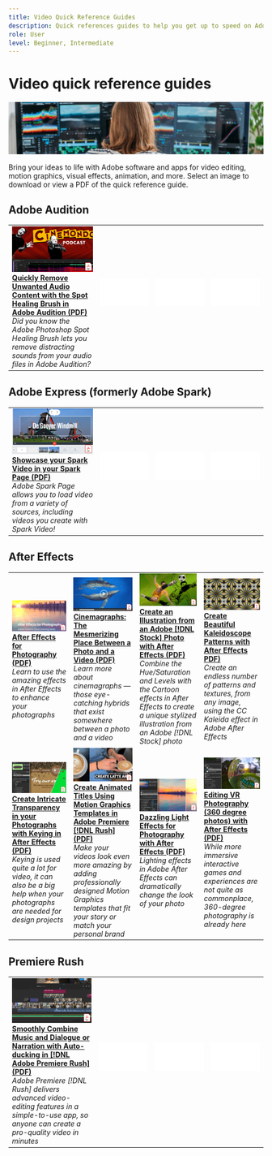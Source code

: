 ```yaml
---
title: Video Quick Reference Guides
description: Quick references guides to help you get up to speed on Adobe DVA products
role: User
level: Beginner, Intermediate
---
```

# Video quick reference guides

![Creative Cloud Hero Image](../assets/CCEbanner-DVA.png)

Bring your ideas to life with Adobe software and apps for video editing, motion graphics, visual effects, animation, and more. Select an image to download or view a PDF of the quick reference guide.

## Adobe Audition

<table>
<tr>
   <td>
      <a href="assets/QuicklyRemoveUnwantedAudioContentwiththeSpotHealingBrushinAdobeAudition.pdf" target="_blank">
         <img alt="Quickly Remove Unwanted Audio Content with the Spot Healing Brush in Adobe Audition" src="assets/QuicklyRemoveUnwantedAudioContentwiththeSpotHealingBrushinAdobeAudition.jpg" />
      </a>
      <div>
      <a href="assets/QuicklyRemoveUnwantedAudioContentwiththeSpotHealingBrushinAdobeAudition.pdf" target="_blank"><strong>Quickly Remove Unwanted Audio Content with the Spot Healing Brush in Adobe Audition (PDF)</strong></a>
      </div>
      <em>Did you know the Adobe Photoshop Spot Healing Brush lets you remove distracting sounds from your audio files in Adobe Audition?</em>
      <br>
  </td>
  <td>
    <img alt="Spacer" src="../assets/Whitespacer.png" />
    <div>
    <br>
  </td>
  <td>
    <img alt="Spacer" src="../assets/Whitespacer.png" />
    <div>
    <br>
  </td>
  <td>
    <img alt="Spacer" src="../assets/Whitespacer.png" />
    <div>
    <br>
  </td>
</tr>
</table>

## Adobe Express (formerly Adobe Spark)

<table>
<tr>
<td>
   <a href="assets/ShowcaseyourSparkVideoinyourSparkPage.pdf" target="_blank">
      <img alt="Showcase your Spark Video in your Spark Page" src="assets/ShowcaseyourSparkVideoinyourSparkPage.jpg" />
   </a>
    <div>
   <a href="assets/ShowcaseyourSparkVideoinyourSparkPage.pdf" target="_blank"><strong>Showcase your Spark Video in your Spark Page (PDF)</strong></a>
    </div>
    <em>Adobe Spark Page allows you to load video from a variety of sources, including videos you create with Spark Video!</em>
    <br>
  </td>
  <td>
    <img alt="Spacer" src="../assets/Whitespacer.png" />
    <div>
    <br>
  </td>
  <td>
    <img alt="Spacer" src="../assets/Whitespacer.png" />
    <div>
    <br>
  </td>
  <td>
    <img alt="Spacer" src="../assets/Whitespacer.png" />
    <div>
    <br>
  </td>
</tr>
</table>

## After Effects

<table>
<tr>
 <td>
   <a href="assets/AfterEffectsforPhotography.pdf" target="_blank">
      <img alt="After Effects for Photography" src="assets/AfterEffectsforPhotography.jpg" />
   </a>
    <div>
   <a href="assets/AfterEffectsforPhotography.pdf" target="_blank"><strong>After Effects for Photography (PDF)</strong></a>
    </div>
    <em>Learn to use the amazing effects in After Effects to enhance your photographs</em>
    <br>
  </td>
  <td>
   <a href="assets/CinemagraphsTheMesmerizingPlaceBetweenaPhotoandaVideo.pdf" target="_blank">
      <img alt="Cinemagraphs: The Mesmerizing Place Between a Photo and a Video" src="assets/CinemagraphsTheMesmerizingPlaceBetweenaPhotoandaVideo.jpg" />
   </a>
    <div>
   <a href="assets/CinemagraphsTheMesmerizingPlaceBetweenaPhotoandaVideo.pdf" target="_blank"><strong>Cinemagraphs: The Mesmerizing Place Between a Photo and a Video (PDF)</strong></a>
    </div>
    <em>Learn more about cinemagraphs — those eye-catching hybrids that exist somewhere between a photo and a video</em>
    <br>
  </td>
  <td>
   <a href="assets/CreateanIllustrationfromanAdobeStockPhotowithAfterEffects.pdf" target="_blank">
      <img alt="Create an Illustration from an Adobe [!DNL Stock] Photo with After Effects" src="assets/CreateanIllustrationfromanAdobeStockPhotowithAfterEffects.jpg" />
   </a>
    <div>
   <a href="assets/CreateanIllustrationfromanAdobeStockPhotowithAfterEffects.pdf" target="_blank"><strong>Create an Illustration from an Adobe [!DNL Stock] Photo with After Effects (PDF)</strong></a>
    </div>
    <em>Combine the Hue/Saturation and Levels with the Cartoon effects in After Effects to create a unique stylized illustration from an Adobe [!DNL Stock] photo</em>
    <br>
  </td>
   <td>
   <a href="assets/CreateBeautifulKaleidoscopePatternswithAfterEffects.pdf" target="_blank">
      <img alt="Create Beautiful Kaleidoscope Patterns with After Effects" src="assets/CreateBeautifulKaleidoscopePatternswithAfterEffects.jpg" />
   </a>
    <div>
   <a href="assets/CreateBeautifulKaleidoscopePatternswithAfterEffects.pdf" target="_blank"><strong>Create Beautiful Kaleidoscope Patterns with After Effects PDF)</strong></a>
    </div>
    <em>Create an endless number of patterns and textures, from any image, using the CC Kaleida effect in Adobe After Effects</em>
    <br>
  </td>
</tr>
<tr>
<td>
   <a href="assets/CreateIntricateTransparencyinyourPhotographswithKeyinginAfterEffects.pdf" target="_blank">
      <img alt="Create Intricate Transparency in your Photographs with Keying in After Effects" src="assets/CreateIntricateTransparencyinyourPhotographswithKeyinginAfterEffects.jpg" />
   </a>
    <div>
   <a href="assets/CreateIntricateTransparencyinyourPhotographswithKeyinginAfterEffects.pdf" target="_blank"><strong>Create Intricate Transparency in your Photographs with Keying in After Effects (PDF)</strong></a>
    </div>
    <em>Keying is used quite a lot for video, it can also be a big help when your photographs are needed for design projects</em>
    <br>
  </td>
 <td>
   <a href="assets/CreateAnimatedTitlesUsingMotionGraphicsTemplatesinAdobePremiereRush.pdf" target="_blank">
      <img alt="Create Animated Titles Using Motion Graphics Templates in Adobe Premiere [!DNL Rush]" src="assets/CreateAnimatedTitlesUsingMotionGraphicsTemplatesinAdobePremiereRush.jpg" />
   </a>
    <div>
   <a href="assets/CreateAnimatedTitlesUsingMotionGraphicsTemplatesinAdobePremiereRush.pdf" target="_blank"><strong>Create Animated Titles Using Motion Graphics Templates in Adobe Premiere [!DNL Rush] (PDF)</strong></a>
    </div>
    <em>Make your videos look even more amazing by adding professionally designed Motion Graphics templates that fit your story or match your personal brand</em>
    <br>
  </td>
  <td>
      <a href="assets/DazzlingLightEffectsforPhotographywithAfterEffects.pdf" target="_blank">
         <img alt="Dazzling Light Effects for Photography with After Effects" src="assets/DazzlingLightEffectsforPhotographywithAfterEffects.jpg" />
      </a>
      <div>
      <a href="assets/DazzlingLightEffectsforPhotographywithAfterEffects.pdf" target="_blank"><strong>Dazzling Light Effects for Photography with After Effects (PDF)</strong></a>
      </div>
      <em>Lighting effects in Adobe After Effects can dramatically change the look of your photo</em>
      <br>
  </td>
  <td>
      <a href="assets/EditingVRPhotography360photoswithAfterEffects.pdf" target="_blank">
         <img alt="Editing VR Photography (360 degree photos) with After Effects" src="assets/EditingVRPhotography360photoswithAfterEffects.jpg" />
      </a>
      <div>
      <a href="assets/EditingVRPhotography360photoswithAfterEffects.pdf" target="_blank"><strong>Editing VR Photography (360 degree photos) with After Effects (PDF)</strong></a>
      </div>
      <em>While more immersive interactive games and experiences are not quite as commonplace, 360-degree photography is already here</em>
      <br>
  </td>
</tr>
</table>

## Premiere Rush

<table>
<tr>
   <td>
      <a href="assets/SmoothlyCombineMusicandDialogueorNarrationwithAutoduckinginAdobePremiereRush.pdf" target="_blank">
         <img alt="Smoothly Combine Music and Dialogue or Narration with Auto-ducking in Adobe Premiere [!DNL Rush]" src="assets/SmoothlyCombineMusicandDialogueorNarrationwithAutoduckinginAdobePremiereRush.jpg" />
      </a>
      <div>
      <a href="assets/SmoothlyCombineMusicandDialogueorNarrationwithAutoduckinginAdobePremiereRush.pdf" target="_blank"><strong>Smoothly Combine Music and Dialogue or Narration with Auto-ducking in [!DNL Adobe Premiere Rush] (PDF)</strong></a>
      </div>
      <em>Adobe Premiere [!DNL Rush] delivers advanced video-editing features in a simple-to-use app, so anyone can create a pro-quality video in minutes</em>
      <br>
  </td>
  <td>
    <img alt="Spacer" src="../assets/Whitespacer.png" />
    <div>
    <br>
  </td>
  <td>
    <img alt="Spacer" src="../assets/Whitespacer.png" />
    <div>
    <br>
  </td>
  <td>
    <img alt="Spacer" src="../assets/Whitespacer.png" />
    <div>
    <br>
  </td>
</tr>
</table>
